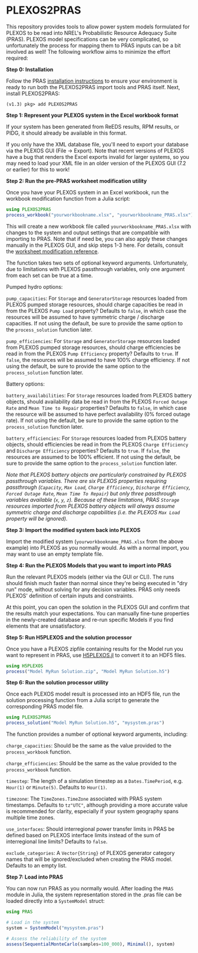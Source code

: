 # PLEXOS2PRAS

This repository provides tools to allow power system models formulated for
PLEXOS to be read into NREL's Probabilistic Resource Adequacy Suite (PRAS).
PLEXOS model specifications can be very complicated, so unfortunately the
process for mapping them to PRAS inputs can be a bit involved as well!
The following workflow aims to minimize the effort required:

__Step 0: Installation__

Follow the PRAS
[installation instructions](https://nrel.github.io/PRAS/installation)
to ensure your environment is ready to run both the PLEXOS2PRAS import tools
and PRAS itself. Next, install PLEXOS2PRAS:

```
(v1.3) pkg> add PLEXOS2PRAS
```

__Step 1: Represent your PLEXOS system in the Excel workbook format__

If your system has been generated from ReEDS results, RPM results, or PIDG,
it should already be available in this format.

If you only have the XML database file, you'll need to export your database
via the PLEXOS GUI (File -> Export). Note that recent versions of PLEXOS have
a bug that renders the Excel exports invalid for larger systems, so you may
need to load your XML file in an older version of the PLEXOS GUI (7.2 or
earlier) for this to work!

__Step 2: Run the pre-PRAS worksheet modification utility__

Once you have your PLEXOS system in an Excel workbook, run the workbook
modification function from a Julia script:

```julia
using PLEXOS2PRAS
process_workbook("yourworkbookname.xlsx", "yourworkbookname_PRAS.xlsx")
```

This will create a new workbook file called `yourworkbookname_PRAS.xlsx`
with changes to the system and output settings that are compatible with
importing to PRAS. Note that if need be, you can also apply these changes
manually in the PLEXOS GUI, and skip steps 1-3 here. For details, consult the
[worksheet modification reference](worksheet_modification.md).

The function takes two sets of optional keyword arguments. Unfortunately, due
to limitations with PLEXOS passthrough variables, only one argument from each
set can be true at a time.

Pumped hydro options:

`pump_capacities`: For `Storage` and `GeneratorStorage` resources loaded from
PLEXOS pumped storage resources, should charge
capacities be read in from the PLEXOS `Pump Load` property? Defaults to
`false`, in which case the resources will be assumed to have symmetric charge
/ discharge capacities. If not using the default, be sure to provide the same
option to the `process_solution` function later.

`pump_efficiencies`: For `Storage` and `GeneratorStorage` resources loaded
from PLEXOS pumped storage resources, should charge
efficiencies be read in from the PLEXOS `Pump Efficiency` property? Defaults to
`true`. If `false`, the resources will be assumed to have 100% charge
efficiency. If not using the default, be sure to provide the same option
to the `process_solution` function later.

Battery options:

`battery_availabilities`: For `Storage` resources loaded from PLEXOS battery
objects, should availability data be read in from the PLEXOS
`Forced Outage Rate` and `Mean Time to Repair` properties? Defaults to `false`,
in which case the resource will be assumed to have perfect availability (0%
forced outage rate). If not using the default, be sure to provide the same
option to the `process_solution` function later.

`battery_efficiencies`: For `Storage` resources loaded from PLEXOS battery
objects, should efficiencies be read in from the PLEXOS `Charge Efficiency` and
`Discharge Efficiency` properties? Defaults to `true`. If `false`, the
resources are assumed to be 100% efficient. If not using the default, be sure
to provide the same option to the `process_solution` function later.

_Note that PLEXOS battery objects are particularly constrained by PLEXOS
passthrough variables. There are six PLEXOS properties requiring passthrough
(`Capacity`, `Max Load`, `Charge Efficiency`, `Discharge Efficiency`,
`Forced Outage Rate`, `Mean Time To Repair`) but only three passthrough
variables available (`x`, `y`, `z`). Because of these limitations, PRAS
`Storage` resources imported from PLEXOS battery objects will always assume
symmetric charge and discharge capabilities (i.e. the PLEXOS `Max Load`
property will be ignored)._

__Step 3: Import the modified system back into PLEXOS__

Import the modified system (`yourworkbookname_PRAS.xlsx` from the above
example) into PLEXOS as you normally would. As with a normal import, you may
want to use an empty template file.

__Step 4: Run the PLEXOS Models that you want to import into PRAS__

Run the relevant PLEXOS models (either via the GUI or CLI). The runs should
finish much faster than normal since they're being executed in "dry run" mode,
without solving for any decision variables. PRAS only needs PLEXOS' definition
of certain inputs and constraints.

At this point, you can open the solution in the PLEXOS GUI and confirm that the
results match your expectations. You can manually fine-tune properties in the
newly-created database and re-run specific Models if you find elements that are
unsatisfactory.

__Step 5: Run H5PLEXOS and the solution processor__

Once you have a PLEXOS zipfile containing results for the Model run you want
to represent in PRAS, use [H5PLEXOS.jl](https://github.com/NREL/H5PLEXOS.jl)
to convert it to an HDF5 files.

```julia
using H5PLEXOS
process("Model MyRun Solution.zip", "Model MyRun Solution.h5")
```

__Step 6: Run the solution processor utility__

Once each PLEXOS model result is processed into an HDF5 file, run the solution
processing function from a Julia script to generate the corresponding PRAS
model file.

```julia
using PLEXOS2PRAS
process_solution("Model MyRun Solution.h5", "mysystem.pras")
```

The function provides a number of optional keyword arguments, including:

`charge_capacities`: Should be the same as the value provided to the
`process_workbook` function.

`charge_efficiencies`: Should be the same as the value provided to the
`process_workbook` function.

`timestep`: The length of a simulation timestep as a `Dates.TimePeriod`, e.g.
`Hour(1)` or `Minute(5)`. Defaults to `Hour(1)`.

`timezone`: The `TimeZones.TimeZone` associated with PRAS system timestamps.
Defaults to `tz"UTC"`, although providing a more accurate value is
recommended for clarity, especially if your system geography spans multiple
time zones.

`use_interfaces`: Should interregional power transfer limits in PRAS be defined
based on PLEXOS interface limits instead of the sum of interregional line
limits? Defaults to `false`.

`exclude_categories`: A `Vector{String}` of PLEXOS generator category names
that will be ignored/excluded when creating the PRAS model. Defaults to an
empty list.

__Step 7: Load into PRAS__

You can now run PRAS as you normally would. After loading the
`PRAS` module in Julia, the system representation stored in the .pras file
can be loaded directly into a `SystemModel` struct:

```julia
using PRAS

# Load in the system
system = SystemModel("mysystem.pras")

# Assess the reliability of the system
assess(SequentialMonteCarlo(samples=100_000), Minimal(), system)
```
